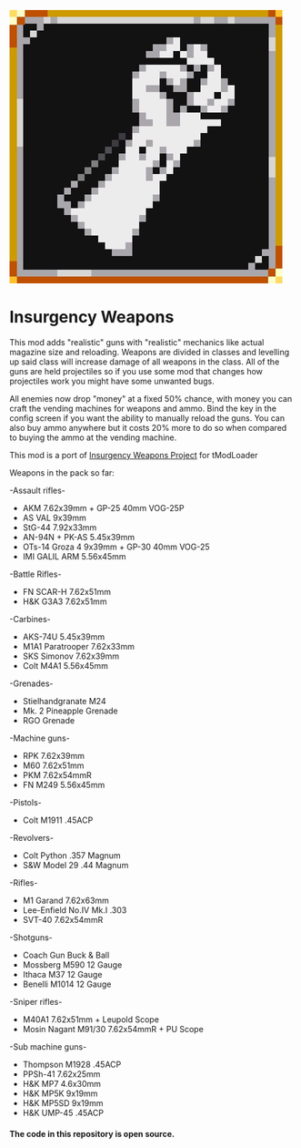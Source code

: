 ![Logo](https://raw.githubusercontent.com/liquidplasma/InsurgencyWeapons/main/logo.jpeg)

# Insurgency Weapons

This mod adds "realistic" guns with "realistic" mechanics like actual magazine size and reloading.
Weapons are divided in classes and levelling up said class will increase damage of all weapons in the class.
All of the guns are held projectiles so if you use some mod that changes how projectiles work you might have some unwanted bugs.

All enemies now drop "money" at a fixed 50% chance, with money you can craft the vending machines for weapons and ammo.
Bind the key in the config screen if you want the ability to manually reload the guns. You can also buy ammo anywhere but it costs 20% more to do so when compared to buying the ammo at the vending machine.

This mod is a port of [Insurgency Weapons Project](https://github.com/KernCore91/-SC-Insurgency-Weapons-Project) for tModLoader

Weapons in the pack so far:

-Assault rifles-
* AKM 7.62x39mm + GP-25 40mm VOG-25P
* AS VAL 9x39mm
* StG-44 7.92x33mm
* AN-94N + PK-AS 5.45x39mm
* OTs-14 Groza 4 9x39mm + GP-30 40mm VOG-25
* IMI GALIL ARM 5.56x45mm

-Battle Rifles-
* FN SCAR-H 7.62x51mm
* H&K G3A3 7.62x51mm

-Carbines-
* AKS-74U 5.45x39mm
* M1A1 Paratrooper 7.62x33mm
* SKS Simonov 7.62x39mm
* Colt M4A1 5.56x45mm

-Grenades-
* Stielhandgranate M24
* Mk. 2 Pineapple Grenade
* RGO Grenade

-Machine guns-
* RPK 7.62x39mm
* M60 7.62x51mm
* PKM 7.62x54mmR
* FN M249 5.56x45mm

-Pistols-
* Colt M1911 .45ACP

-Revolvers-
* Colt Python .357 Magnum
* S&W Model 29 .44 Magnum

-Rifles-
* M1 Garand 7.62x63mm
* Lee-Enfield No.IV Mk.I .303
* SVT-40 7.62x54mmR

-Shotguns-
* Coach Gun Buck & Ball
* Mossberg M590 12 Gauge
* Ithaca M37 12 Gauge
* Benelli M1014 12 Gauge

-Sniper rifles-
* M40A1 7.62x51mm + Leupold Scope
* Mosin Nagant M91/30 7.62x54mmR + PU Scope

-Sub machine guns-
* Thompson M1928 .45ACP
* PPSh-41 7.62x25mm
* H&K MP7 4.6x30mm
* H&K MP5K 9x19mm
* H&K MP5SD 9x19mm
* H&K UMP-45 .45ACP

#### The code in this repository is open source.
